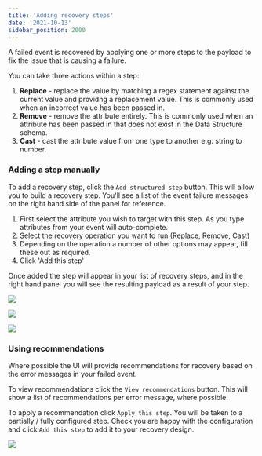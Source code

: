 ```yaml
---
title: 'Adding recovery steps'
date: '2021-10-13'
sidebar_position: 2000
---
```


A failed event is recovered by applying one or more steps to the payload to fix the issue that is causing a failure.

You can take three actions within a step:

1. **Replace** - replace the value by matching a regex statement against the current value and providng a replacement value. This is commonly used when an incorrect value has been passed in.
2. **Remove** - remove the attribute entirely. This is commonly used when an attribute has been passed in that does not exist in the Data Structure schema.
3. **Cast** - cast the attribute value from one type to another e.g. string to number.

### Adding a step manually

To add a recovery step, click the `Add structured step` button. This will allow you to build a recovery step. You'll see a list of the event failure messages on the right hand side of the panel for reference.

1. First select the attribute you wish to target with this step. As you type attributes from your event will auto-complete.
2. Select the recovery operation you want to run (Replace, Remove, Cast)
3. Depending on the operation a number of other options may appear, fill these out as required.
4. Click 'Add this step'

Once added the step will appear in your list of recovery steps, and in the right hand panel you will see the resulting payload as a result of your step.

![](images/failed-evs-steps-add-1.jpg)

![](images/failed-evs-steps-add-2.jpg)

![](images/failed-evs-steps-add-3.jpg)

### Using recommendations

Where possible the UI will provide recommendations for recovery based on the error messages in your failed event.

To view recommendations click the `View recommendations` button. This will show a list of recommendations per error message, where possible.

To apply a recommendation click `Apply this step`. You will be taken to a partially / fully configured step. Check you are happy with the configuration and click `Add this step` to add it to your recovery design.

![](images/failed-evs-steps-recomms.jpg)
